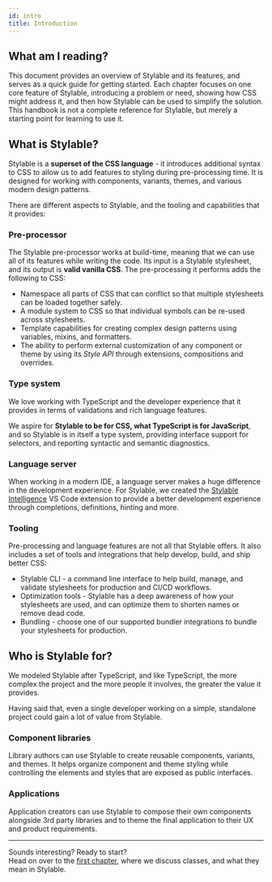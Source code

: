 ```yaml
---
id: intro
title: Introduction
---
```


## What am I reading?

This document provides an overview of Stylable and its features, and serves as a quick guide for getting started. Each chapter focuses on one core feature of Stylable, introducing a problem or need, showing how CSS might address it, and then how Stylable can be used to simplify the solution. This handbook is not a complete reference for Stylable, but merely a starting point for learning to use it.

<!-- TODO: when adding chapters about tooling, add mention here -->

## What is Stylable?

Stylable is a **superset of the CSS language** - it introduces additional syntax to CSS to allow us to add features to styling during pre-processing time. It is designed for working with components, variants, themes, and various modern design patterns.

There are different aspects to Stylable, and the tooling and capabilities that it provides:

### Pre-processor

The Stylable pre-processor works at build-time, meaning that we can use all of its features while writing the code. Its input is a Stylable stylesheet, and its output is **valid vanilla CSS**. The pre-processing it performs adds the following to CSS:

- Namespace all parts of CSS that can conflict so that multiple stylesheets can be loaded together safely.
- A module system to CSS so that individual symbols can be re-used across stylesheets.
- Template capabilities for creating complex design patterns using variables, mixins, and formatters.
- The ability to perform external customization of any component or theme by using its _Style API_ through extensions, compositions and overrides.

### Type system

We love working with TypeScript and the developer experience that it provides in terms of validations and rich language features.

We aspire for **Stylable to be for CSS, what TypeScript is for JavaScript**, and so Stylable is in itself a type system, providing interface support for selectors, and reporting syntactic and semantic diagnostics.

### Language server

When working in a modern IDE, a language server makes a huge difference in the development experience. For Stylable, we created the [Stylable Intelligence](../../getting-started/stylable-intelligence.md) VS Code extension to provide a better development experience through completions, definitions, hinting and more.

### Tooling

Pre-processing and language features are not all that Stylable offers. It also includes a set of tools and integrations that help develop, build, and ship better CSS:

- Stylable CLI - a command line interface to help build, manage, and validate stylesheets for production and CI/CD workflows.
- Optimization tools - Stylable has a deep awareness of how your stylesheets are used, and can optimize them to shorten names or remove dead code.
- Bundling - choose one of our supported bundler integrations to bundle your stylesheets for production.

## Who is Stylable for?

We modeled Stylable after TypeScript, and like TypeScript, the more complex the project and the more people it involves, the greater the value it provides.

Having said that, even a single developer working on a simple, standalone project could gain a lot of value from Stylable.

### Component libraries

Library authors can use Stylable to create reusable components, variants, and themes. It helps organize component and theme styling while controlling the elements and styles that are exposed as public interfaces.

### Applications

Application creators can use Stylable to compose their own components alongside 3rd party libraries and to theme the final application to their UX and product requirements.

---

Sounds interesting? Ready to start?  
Head on over to the [first chapter](./class.mdx), where we discuss classes, and what they mean in Stylable.
